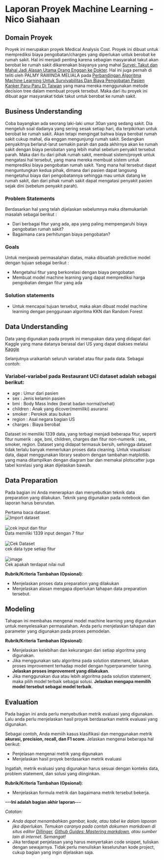 # Laporan Proyek Machine Learning - Nico Siahaan

## Domain Proyek

Proyek ini merupakan proyek Medical Analysis Cost. Proyek ini dibuat untuk memprediksi biaya pengobatan/charges yang diperlukan untuk berobat ke rumah sakit. Hal ini menjadi penting karena sebagian masyarakat takut akan berobat ke rumah sakit dikarenakan biayanya yang mahal [Survei: Takut dan Mahal Jadi Alasan Utama Orang Enggan ke Dokter](https://health.detik.com/berita-detikhealth/d-3205565/survei-takut-dan-mahal-jadi-alasan-utama-orang-enggan-ke-dokter). 
Hal ini juga pernah di teliti oleh PALMY RAWINDA MELIALA pada [Perbandingan Algoritma Machine Learning Untuk Survivabilitas Dan Biaya Pengobatan Pasien Kanker Paru-Paru Di Taiwan](https://dspace.uii.ac.id/handle/123456789/37617) yang mana mereka menggunakan metode decision tree dalam membuat proyek tersebut.
Maka dari itu proyek ini dibuat agar masyarakat tidak takut untuk berobat ke rumah sakit.

## Business Understanding

Coba bayangkan ada seorang laki-laki umur 30an yang sedang sakit. Dia mengeluh soal dadanya yang sering sesak setiap hari, dia terpikirkan untuk berobat ke rumah sakit. Akan tetapi mengingat bahwa biaya berobat rumah sakit cukup mahal, dia enggan mengunjungi rumah sakit. Sedangkan penyakitnya berlarut-larut semakin parah dan pada akhirnya akan ke rumah sakit dengan biaya perobatan yang lebih mahal sebelum penyakit tersebut parah. 
Maka dari itu dari pihak rumah sakit, membuat sistem/proyek untuk mengatasi hal tersebut, yang mana mereka membuat sistem untuk memprediksi biaya pengobatan rumah sakit. Yang mana hal tersebut dapat menguntungkan kedua pihak, dimana dari pasien dapat langsung mengetahui biaya dari pengobatannya sehingga mau untuk datang ke rumah sakit, dan dari pihak rumah sakit dapat mengatasi penyakit pasien sejak dini (sebelum penyakit parah).

### Problem Statements

Berdasarkan hal yang telah dijelaskan sebelumnya maka ditemukanlah masalah sebagai berikut :
- Dari berbagai fitur yang ada, apa yang paling mempengaruhi biaya pengobatan rumah sakit?
- Bagaimana cara perhitungan biaya pengobatan?

### Goals

Untuk menjawab permasalahan diatas, maka dibuatlah predictive model dengan tujuan sebagai berikut :
- Mengetahui fitur yang berkorelasi dengan biaya pengobatan
- Membuat model machine learning yang dapat memprediksi harga pengobatan dengan fitur yang ada

### Solution statements
- Untuk mencapai tujuan tersebut, maka akan dibuat model machine learning dengan penggunaan algoritma KKN dan Random Forest

## Data Understanding
Data yang digunakan pada proyek ini merupakan data yang didapat dari Kaggle yang mana datanya berasal dari US yang dapat diakses melalui [Kaggle](https://www.kaggle.com/datasets/mirichoi0218/insurance)

Selanjutnya uraikanlah seluruh variabel atau fitur pada data. Sebagai contoh:  

### Variabel-variabel pada Restaurant UCI dataset adalah sebagai berikut:
- age : Umur dari pasien
- sex : Jenis kelamin pasien
- bmi : Body Mass Index (berat badan normal/sehat)
- children : Anak yang dicover(memiliki) asuransi
- smoker : Perokok atau bukan
- region : Asal negara bagian US
- charges : Biaya berobat

Dataset ini memiliki 1339 data, yang terbagi menjadi beberapa fitur, seperti fitur numerik : age, bmi, children, charges dan fitur non-numerik : sex, smoker, region.
Dataset yang didapat termasuk bersih, sehingga dataset tidak terlalu banyak memerlukan proses data cleaning.
Untuk visualisasi data, dapat menggunakan library seaborn dengan tambahan matplotlib. yang mana ditampilkan dengan diagram bar dan memakai plotscatter juga tabel korelasi yang akan dijelaskan bawah. 

## Data Preparation
Pada bagian ini Anda menerapkan dan menyebutkan teknik data preparation yang dilakukan. Teknik yang digunakan pada notebook dan laporan harus berurutan.

Pertama baca dataset.<br>
![Import dataset](https://i.imgur.com/5f3Evuj.png)
<br>
<br>
![cek input dan fitur](https://i.imgur.com/nvyQRJx.png)<br>
Data memiliki 1339 input dengan 7 fitur
<br>
<br>
![Cek Dataset](https://i.imgur.com/NP5GdLU.png)<br>
cek data type setiap fitur
<br>
<br>
![image](https://user-images.githubusercontent.com/64530694/188114168-5930903c-2323-4a9a-b572-e94ab915ff0c.png)<br>
Cek apakah terdapat nilai null










**Rubrik/Kriteria Tambahan (Opsional)**: 
- Menjelaskan proses data preparation yang dilakukan
- Menjelaskan alasan mengapa diperlukan tahapan data preparation tersebut.

## Modeling
Tahapan ini membahas mengenai model machine learning yang digunakan untuk menyelesaikan permasalahan. Anda perlu menjelaskan tahapan dan parameter yang digunakan pada proses pemodelan.

**Rubrik/Kriteria Tambahan (Opsional)**: 
- Menjelaskan kelebihan dan kekurangan dari setiap algoritma yang digunakan.
- Jika menggunakan satu algoritma pada solution statement, lakukan proses improvement terhadap model dengan hyperparameter tuning. **Jelaskan proses improvement yang dilakukan**.
- Jika menggunakan dua atau lebih algoritma pada solution statement, maka pilih model terbaik sebagai solusi. **Jelaskan mengapa memilih model tersebut sebagai model terbaik**.

## Evaluation
Pada bagian ini anda perlu menyebutkan metrik evaluasi yang digunakan. Lalu anda perlu menjelaskan hasil proyek berdasarkan metrik evaluasi yang digunakan.

Sebagai contoh, Anda memiih kasus klasifikasi dan menggunakan metrik **akurasi, precision, recall, dan F1 score**. Jelaskan mengenai beberapa hal berikut:
- Penjelasan mengenai metrik yang digunakan
- Menjelaskan hasil proyek berdasarkan metrik evaluasi

Ingatlah, metrik evaluasi yang digunakan harus sesuai dengan konteks data, problem statement, dan solusi yang diinginkan.

**Rubrik/Kriteria Tambahan (Opsional)**: 
- Menjelaskan formula metrik dan bagaimana metrik tersebut bekerja.

**---Ini adalah bagian akhir laporan---**

_Catatan:_
- _Anda dapat menambahkan gambar, kode, atau tabel ke dalam laporan jika diperlukan. Temukan caranya pada contoh dokumen markdown di situs editor [Dillinger](https://dillinger.io/), [Github Guides: Mastering markdown](https://guides.github.com/features/mastering-markdown/), atau sumber lain di internet. Semangat!_
- Jika terdapat penjelasan yang harus menyertakan code snippet, tuliskan dengan sewajarnya. Tidak perlu menuliskan keseluruhan kode project, cukup bagian yang ingin dijelaskan saja.
